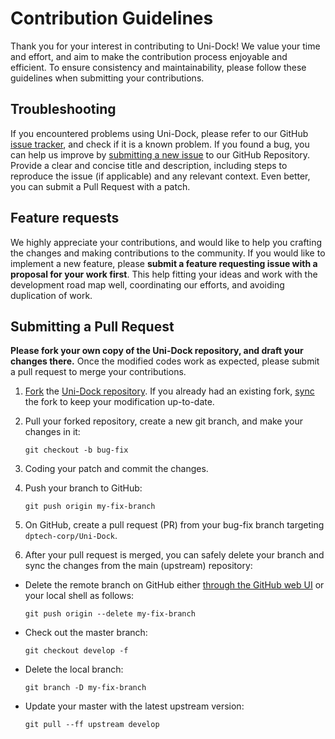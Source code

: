 # Contribution Guidelines

Thank you for your interest in contributing to Uni-Dock! We value your time and effort, and aim to make the contribution process enjoyable and efficient. To ensure consistency and maintainability, please follow these guidelines when submitting your contributions.

## Troubleshooting

If you encountered problems using Uni-Dock, please refer to our GitHub [issue tracker](https://github.com/dptech-corp/Uni-Dock/issues), and check if it is a known problem.
If you found a bug, you can help us improve by [submitting a new issue](https://github.com/dptech-corp/Uni-Dock/issues/new) to our GitHub Repository. Provide a clear and concise title and description, including steps to reproduce the issue (if applicable) and any relevant context.
Even better, you can submit a Pull Request with a patch.

## Feature requests

We highly appreciate your contributions, and would like to help you crafting the changes and making contributions to the community.
If you would like to implement a new feature, please **submit a feature requesting issue with a proposal for your work first**.
This help fitting your ideas and work with the development road map well, coordinating our efforts, and avoiding duplication of work.

## Submitting a Pull Request

**Please fork your own copy of the Uni-Dock repository, and draft your changes there.** Once the modified codes work as expected, please submit a pull request to merge your contributions.

1. [Fork](https://docs.github.com/en/github/getting-started-with-github/fork-a-repo) the [Uni-Dock repository](https://github.com/dptech-corp/Uni-Dock). If you already had an existing fork, [sync](https://docs.github.com/en/pull-requests/collaborating-with-pull-requests/working-with-forks/syncing-a-fork) the fork to keep your modification up-to-date.

2. Pull your forked repository, create a new git branch, and make your changes in it:

     ```shell
     git checkout -b bug-fix
     ```

3. Coding your patch and commit the changes.

4. Push your branch to GitHub:

    ```shell
    git push origin my-fix-branch
    ```

5. On GitHub, create a pull request (PR) from your bug-fix branch targeting `dptech-corp/Uni-Dock`.

6. After your pull request is merged, you can safely delete your branch and sync the changes from the main (upstream) repository:

- Delete the remote branch on GitHub either [through the GitHub web UI](https://docs.github.com/en/repositories/configuring-branches-and-merges-in-your-repository/managing-branches-in-your-repository/deleting-and-restoring-branches-in-a-pull-request#deleting-a-branch-used-for-a-pull-request) or your local shell as follows:

    ```shell
    git push origin --delete my-fix-branch
    ```

- Check out the master branch:

    ```shell
    git checkout develop -f
    ```

- Delete the local branch:

    ```shell
    git branch -D my-fix-branch
    ```

- Update your master with the latest upstream version:

    ```shell
    git pull --ff upstream develop
    ```
